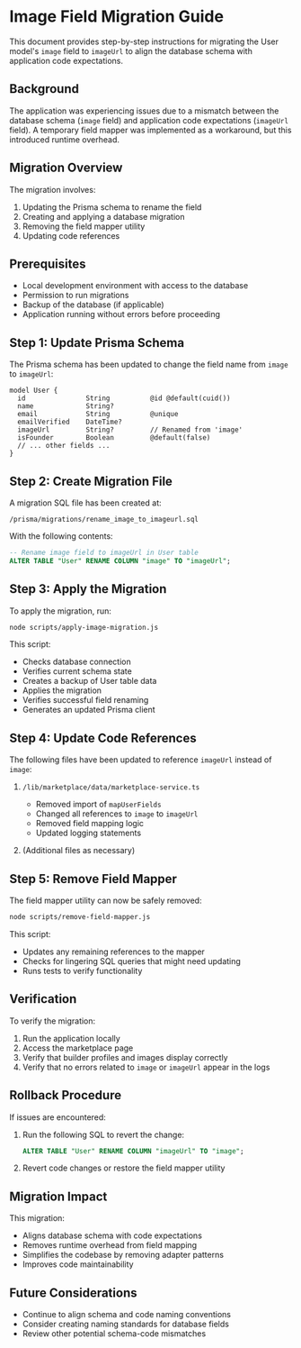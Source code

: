 # Image Field Migration Guide

This document provides step-by-step instructions for migrating the User model's `image` field to `imageUrl` to align the database schema with application code expectations.

## Background

The application was experiencing issues due to a mismatch between the database schema (`image` field) and application code expectations (`imageUrl` field). A temporary field mapper was implemented as a workaround, but this introduced runtime overhead.

## Migration Overview

The migration involves:
1. Updating the Prisma schema to rename the field
2. Creating and applying a database migration
3. Removing the field mapper utility
4. Updating code references

## Prerequisites

- Local development environment with access to the database
- Permission to run migrations
- Backup of the database (if applicable)
- Application running without errors before proceeding

## Step 1: Update Prisma Schema

The Prisma schema has been updated to change the field name from `image` to `imageUrl`:

```prisma
model User {
  id               String          @id @default(cuid())
  name             String?
  email            String          @unique
  emailVerified    DateTime?
  imageUrl         String?         // Renamed from 'image'
  isFounder        Boolean         @default(false)
  // ... other fields ...
}
```

## Step 2: Create Migration File

A migration SQL file has been created at:
```
/prisma/migrations/rename_image_to_imageurl.sql
```

With the following contents:
```sql
-- Rename image field to imageUrl in User table
ALTER TABLE "User" RENAME COLUMN "image" TO "imageUrl";
```

## Step 3: Apply the Migration

To apply the migration, run:

```bash
node scripts/apply-image-migration.js
```

This script:
- Checks database connection
- Verifies current schema state
- Creates a backup of User table data
- Applies the migration
- Verifies successful field renaming
- Generates an updated Prisma client

## Step 4: Update Code References

The following files have been updated to reference `imageUrl` instead of `image`:

1. `/lib/marketplace/data/marketplace-service.ts`
   - Removed import of `mapUserFields`
   - Changed all references to `image` to `imageUrl`
   - Removed field mapping logic
   - Updated logging statements

2. (Additional files as necessary)

## Step 5: Remove Field Mapper

The field mapper utility can now be safely removed:

```bash
node scripts/remove-field-mapper.js
```

This script:
- Updates any remaining references to the mapper
- Checks for lingering SQL queries that might need updating
- Runs tests to verify functionality

## Verification

To verify the migration:

1. Run the application locally
2. Access the marketplace page
3. Verify that builder profiles and images display correctly
4. Verify that no errors related to `image` or `imageUrl` appear in the logs

## Rollback Procedure

If issues are encountered:

1. Run the following SQL to revert the change:
   ```sql
   ALTER TABLE "User" RENAME COLUMN "imageUrl" TO "image";
   ```

2. Revert code changes or restore the field mapper utility

## Migration Impact

This migration:
- Aligns database schema with code expectations
- Removes runtime overhead from field mapping
- Simplifies the codebase by removing adapter patterns
- Improves code maintainability

## Future Considerations

- Continue to align schema and code naming conventions
- Consider creating naming standards for database fields
- Review other potential schema-code mismatches